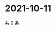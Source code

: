 # 2021-10-11

共 0 条

<!-- BEGIN WEIBO -->
<!-- 最后更新时间 Mon Oct 11 2021 11:00:48 GMT+0800 (China Standard Time) -->

<!-- END WEIBO -->
